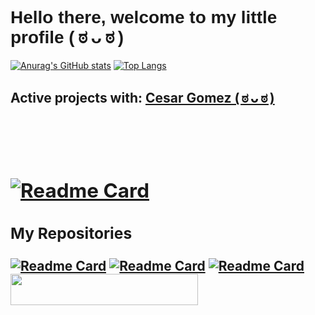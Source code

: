 <h1 style="font-family:sans-serif">Hello there, welcome to my little profile ( ಠ ᴗ ಠ )</h1>

[![Anurag's GitHub stats](https://github-readme-stats.vercel.app/api?username=srsalchicha&theme=radical&show_icons=true)](https://github.com/SrSalchicha) [![Top Langs](https://github-readme-stats.vercel.app/api/top-langs/?username=srsalchicha&theme=radical)](https://github.com/SrSalchicha)

<h2>Active projects with: <a href="https://github.com/BlackRubik">Cesar Gomez ( ಠ ᴗ ಠ )<a> <h2> <br>
  
[![Readme Card](https://github-readme-stats.vercel.app/api/pin/?username=srsalchicha&repo=Calculator-M&theme=radical)](https://github.com/SrSalchicha/Calculator-M)


### My Repositories
[![Readme Card](https://github-readme-stats.vercel.app/api/pin/?username=srsalchicha&repo=Event-A&theme=radical)](https://github.com/SrSalchicha/Event-A)
[![Readme Card](https://github-readme-stats.vercel.app/api/pin/?username=srsalchicha&repo=Cat-blake-download&theme=radical)](https://github.com/SrSalchicha/Cat-blake-download)
[![Readme Card](https://github-readme-stats.vercel.app/api/pin/?username=srsalchicha&repo=Cat-Blake-Windows-assistant&theme=radical)](https://github.com/SrSalchicha/Cat-Blake-Windows-assistant)
<img src="https://user-images.githubusercontent.com/62081821/152078965-af49c573-830f-40f9-9463-06de9af97119.png"  height="50" width="300" />



<!--
**SrSalchicha/SrSalchicha** is a ✨ _special_ ✨ repository because its `README.md` (this file) appears on your GitHub profile.

Here are some ideas to get you started:

- 🔭 I’m currently working on ...
- 🌱 I’m currently learning ...
- 👯 I’m looking to collaborate on ...
- 🤔 I’m looking for help with ...
- 💬 Ask me about ...
- 📫 How to reach me: ...
- 😄 Pronouns: ...
- ⚡ Fun fact: ...
-->
